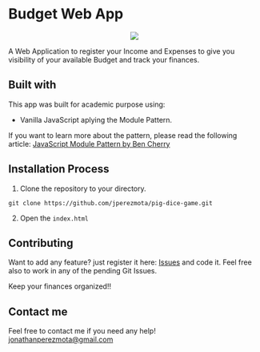 # Budget Web App

<p align="center">
    <img src="https://i.postimg.cc/K82CgPR3/budget-app-sample.png" />         
</p>

A Web Application to register your Income and Expenses to give you visibility of your available Budget and track your finances.

## Built with

This app was built for academic purpose using:

* Vanilla JavaScript aplying the Module Pattern.

If you want to learn more about the pattern, please read the following article: [JavaScript Module Pattern by Ben Cherry](http://www.adequatelygood.com/JavaScript-Module-Pattern-In-Depth.html)
 
## Installation Process

1. Clone the repository to your directory.
```
git clone https://github.com/jperezmota/pig-dice-game.git
```
2. Open the `index.html`

## Contributing

Want to add any feature? just register it here: [Issues](https://github.com/jperezmota/budget-web-app/issues) and code it. Feel free also to work in any of the pending Git Issues.

Keep your finances organized!!

## Contact me

Feel free to contact me if you need any help! jonathanperezmota@gmail.com

